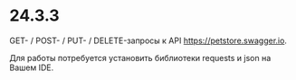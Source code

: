 # 24.3.3

GET- / POST- / PUT- / DELETE-запросы к API https://petstore.swagger.io.

Для работы потребуется установить библиотеки requests и json на Вашем IDE.
